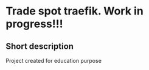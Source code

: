 # Trade spot traefik. Work in progress!!!

## Short description
Project created for education purpose
